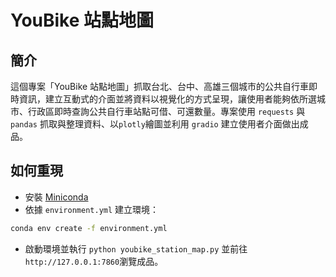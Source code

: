 # YouBike 站點地圖

## 簡介

這個專案「YouBike 站點地圖」抓取台北、台中、高雄三個城市的公共自行車即時資訊，建立互動式的介面並將資料以視覺化的方式呈現，讓使用者能夠依所選城市、行政區即時查詢公共自行車站點可借、可還數量。專案使用 `requests` 與 `pandas` 抓取與整理資料、以`plotly`繪圖並利用 `gradio` 建立使用者介面做出成品。

## 如何重現 

- 安裝 [Miniconda](https://docs.anaconda.com/miniconda/)
- 依據 `environment.yml` 建立環境：
  
```bash
conda env create -f environment.yml
```
- 啟動環境並執行 `python youbike_station_map.py` 並前往 `http://127.0.0.1:7860`瀏覽成品。
